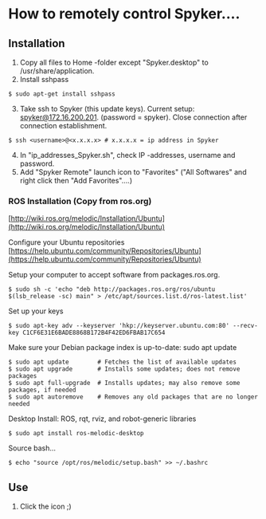 # How to remotely control Spyker....

## Installation

  1. Copy all files to Home -folder except "Spyker.desktop" to /usr/share/application.
  2. Install sshpass
  ```
  $ sudo apt-get install sshpass
  ```
  3. Take ssh to Spyker (this update keys). Current setup: spyker@172.16.200.201. (password = spyker). Close connection after connection establishment.
  ```
  $ ssh <username>@<x.x.x.x> # x.x.x.x = ip address in Spyker
  ```
  4. In "ip_addresses_Spyker.sh", check IP -addresses, username and password.
  5. Add "Spyker Remote" launch icon to "Favorites" ("All Softwares" and right click then "Add Favorites"....)

### ROS Installation (Copy from ros.org)
[http://wiki.ros.org/melodic/Installation/Ubuntu](http://wiki.ros.org/melodic/Installation/Ubuntu)

Configure your Ubuntu repositories
[https://help.ubuntu.com/community/Repositories/Ubuntu](https://help.ubuntu.com/community/Repositories/Ubuntu)

Setup your computer to accept software from packages.ros.org.
```
$ sudo sh -c 'echo "deb http://packages.ros.org/ros/ubuntu $(lsb_release -sc) main" > /etc/apt/sources.list.d/ros-latest.list'
```
Set up your keys
```
$ sudo apt-key adv --keyserver 'hkp://keyserver.ubuntu.com:80' --recv-key C1CF6E31E6BADE8868B172B4F42ED6FBAB17C654
```
Make sure your Debian package index is up-to-date:
sudo apt update
```
$ sudo apt update        # Fetches the list of available updates
$ sudo apt upgrade       # Installs some updates; does not remove packages
$ sudo apt full-upgrade  # Installs updates; may also remove some packages, if needed
$ sudo apt autoremove    # Removes any old packages that are no longer needed
```

Desktop Install: ROS, rqt, rviz, and robot-generic libraries
```
$ sudo apt install ros-melodic-desktop
```
Source bash...
```
$ echo "source /opt/ros/melodic/setup.bash" >> ~/.bashrc
```
  
 ## Use

  1. Click the icon ;)
